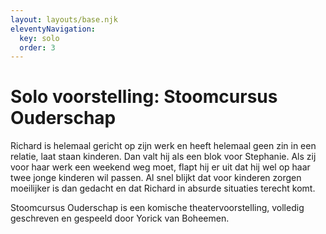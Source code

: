 ```yaml
---
layout: layouts/base.njk
eleventyNavigation:
  key: solo
  order: 3
---
```


# Solo voorstelling: Stoomcursus Ouderschap

Richard is helemaal gericht op zijn werk en heeft helemaal geen zin in een relatie, laat staan kinderen. Dan valt hij als een blok voor Stephanie. Als zij voor haar werk een weekend weg moet, flapt hij er uit dat hij wel op haar twee jonge kinderen wil passen. Al snel blijkt dat voor kinderen zorgen moeilijker is dan gedacht en dat Richard in absurde situaties terecht komt.

Stoomcursus Ouderschap is een komische theatervoorstelling, volledig geschreven en gespeeld door Yorick van Boheemen.
